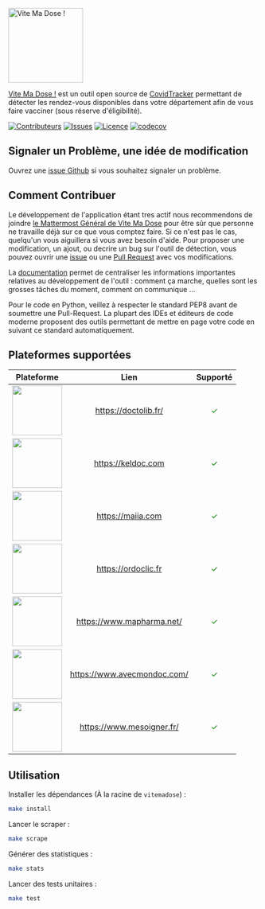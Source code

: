 <a href="https://covidtracker.fr/vitemadose"><img src="./.github/assets/logo.png" width="150" alt="Vite Ma Dose !" /></a>

[Vite Ma Dose !](https://covidtracker.fr/vitemadose) est un outil open source de [CovidTracker](https://covidtracker.fr) permettant de détecter les rendez-vous disponibles dans votre département afin de vous faire vacciner (sous réserve d'éligibilité).

[![Contributeurs][contributors-shield]][contributors-url]
[![Issues][issues-shield]][issues-url]
[![Licence][license-shield]][license-url]
[![codecov](https://codecov.io/gh/CovidTrackerFr/vitemadose/branch/main/graph/badge.svg?token=UQEI3UXY67)](https://codecov.io/gh/CovidTrackerFr/vitemadose)

## Signaler un Problème, une idée de modification


Ouvrez une [issue Github](https://github.com/CovidTrackerFr/vitemadose/issues/new) si vous souhaitez signaler un problème.

## Comment Contribuer

Le développement de l'application étant tres actif nous recommendons de joindre [le Mattermost Général de Vite Ma Dose](https://mattermost.covidtracker.fr/covidtracker/channels/town-square) pour être sûr que personne ne travaille déjà sur ce que vous comptez faire. Si ce n'est pas le cas, quelqu'un vous aiguillera si vous avez besoin d'aide.
Pour proposer une modification, un ajout, ou decrire un bug sur l'outil de détection, vous pouvez ouvrir une [issue](https://github.com/CovidTrackerFr/vitemadose/issues/new) ou une [Pull Request](https://github.com/CovidTrackerFr/vitemadose/pulls) avec vos modifications. 

La [documentation](https://hackmd.io/YHcjKsUzQ1-cMomOUuTpXw) permet de centraliser les informations importantes relatives au développement de l'outil : comment ça marche, quelles sont les grosses tâches du moment, comment on communique ...

Pour le code en Python, veillez à respecter le standard PEP8 avant de soumettre une Pull-Request.
La plupart des IDEs et éditeurs de code moderne proposent des outils permettant de mettre en page votre code en suivant ce standard automatiquement.

## Plateformes supportées

| Plateforme        | Lien           | Supporté  |
| ------------- |:-------------:| :-----:|
| <img src="https://vitemadose.covidtracker.fr/assets/images/png/logo_doctolib.png" width="100" /> | https://doctolib.fr/ | <font style="color: green; font-size: 16px;">✓</font> |
| <img src="https://vitemadose.covidtracker.fr/assets/images/png/logo_keldoc.png" width="100" /> | https://keldoc.com | <font style="color: green; font-size: 16px;">✓</font> |
| <img src="https://vitemadose.covidtracker.fr/assets/images/png/logo_maiia.png" width="100" /> | https://maiia.com | <font style="color: green; font-size: 16px;">✓</font> |
| <img src="https://vitemadose.covidtracker.fr/assets/images/png/logo_ordoclic.png" width="100" /> | https://ordoclic.fr | <font style="color: green; font-size: 16px;">✓</font> |
| <img src="https://vitemadose.covidtracker.fr/assets/images/png/logo_mapharma.png" width="100" /> | https://www.mapharma.net/ | <font style="color: green; font-size: 16px;">✓</font> |
| <img src="https://vitemadose.covidtracker.fr/assets/images/png/logo_avecmondoc.png" width="100" /> | https://www.avecmondoc.com/ | <font style="color: green; font-size: 16px;">✓</font> |
| <img src="https://vitemadose.covidtracker.fr/assets/images/png/logo_mesoigner.png" width="100" /> | https://www.mesoigner.fr/ | <font style="color: green; font-size: 16px;">✓</font> |

## Utilisation

Installer les dépendances (À la racine de `vitemadose`) :

```bash
make install
```

Lancer le scraper :

```bash
make scrape
```

Générer des statistiques :

```bash
make stats
```

Lancer des tests unitaires :

```bash
make test
```

<!-- shield cards !-->
[contributors-shield]: https://img.shields.io/github/contributors/CovidTrackerFr/vitemadose.svg?style=for-the-badge
[contributors-url]: https://github.com/CovidTrackerFr/vitemadose/graphs/contributors
[forks-shield]: https://img.shields.io/github/forks/CovidTrackerFr/vitemadose.svg?style=for-the-badge
[forks-url]: https://github.com/CovidTrackerFr/vitemadose/network/members
[issues-shield]: https://img.shields.io/github/issues/CovidTrackerFr/vitemadose.svg?style=for-the-badge
[issues-url]: https://github.com/CovidTrackerFr/vitemadose/issues
[license-shield]: https://img.shields.io/github/license/CovidTrackerFr/vitemadose.svg?style=for-the-badge
[license-url]: https://github.com/CovidTrackerFr/vitemadose/blob/master/LICENSE
